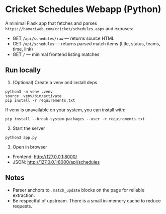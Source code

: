 # Cricket Schedules Webapp (Python)

A minimal Flask app that fetches and parses `https://hamariweb.com/cricket/schedules.aspx` and exposes:

- GET `/api/schedules/raw` — returns source HTML
- GET `/api/schedules` — returns parsed match items (title, status, teams, time, link)
- GET `/` — minimal frontend listing matches

## Run locally

1) (Optional) Create a venv and install deps

```
python3 -m venv .venv
source .venv/bin/activate
pip install -r requirements.txt
```

If venv is unavailable on your system, you can install with:

```
pip install --break-system-packages --user -r requirements.txt
```

2) Start the server

```
python3 app.py
```

3) Open in browser

- Frontend: http://127.0.0.1:8000/
- JSON: http://127.0.0.1:8000/api/schedules

## Notes
- Parser anchors to `.match_update` blocks on the page for reliable extraction.
- Be respectful of upstream. There is a small in-memory cache to reduce requests.